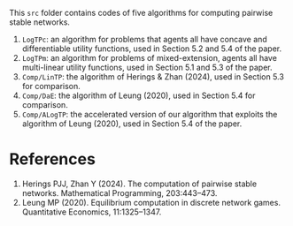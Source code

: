This `src` folder contains codes of five algorithms for computing pairwise stable networks. 
1. `LogTPc`: an algorithm for problems that agents all have concave and differentiable utility functions, used in Section 5.2 and 5.4 of the paper.
2. `LogTPm`: an algorithm for problems of mixed-extension, agents all have multi-linear utility functions, used in Section 5.1 and 5.3 of the paper.
3. `Comp/LinTP`: the algorithm of Herings & Zhan (2024), used in Section 5.3 for comparison.
4. `Comp/DaE`: the algorithm of Leung (2020), used in Section 5.4 for comparison.
5. `Comp/ALogTP`: the accelerated version of our algorithm that exploits the algorithm of Leung (2020), used in Section 5.4 of the paper.

# References
1. Herings PJJ, Zhan Y (2024). The computation of pairwise stable networks. Mathematical Programming, 203:443–473.
2. Leung MP (2020). Equilibrium computation in discrete network games. Quantitative Economics, 11:1325–1347.
